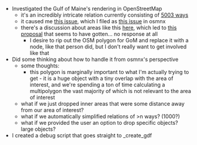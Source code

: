 - Investigated the Gulf of Maine's rendering in OpenStreetMap
  - it's an incredibly intricate relation currently consisting of [5003 ways](https://www.openstreetmap.org/relation/13663366)
  - it caused me [this issue](https://github.com/chrieke/prettymapp/issues/26), which I filed as [this issue](https://github.com/gboeing/osmnx/issues/1050) in osmnx
  - there's a discussion about areas like this [here](https://community.openstreetmap.org/t/gulf-of-mexico-object-rendering-of-large-seas/7466/62), which led to [this proposal](https://wiki.openstreetmap.org/wiki/Proposal:High_seas) that seems to have gotten... no response at all
    - I desire to rip out the OSM polygon for GoM and replace it with a node, like that person did, but I don't really want to get involved like that
- Did some thinking about how to handle it from osmnx's perspective
  - some thoughts:
    - this polygon is marginally important to what I'm actually trying to get - it is a huge object with a tiny overlap with the area of interest, and we're spending a ton of time calculating a multipolygon the vast majority of which is not relevant to the area of interest
  - what if we just dropped inner areas that were some distance away from our area of interest?
  - what if we automatically simplified relations of >n ways? (1000?)
  - what if we provided the user an option to drop specific objects? large objects?
- I created a debug script that goes straight to \_create_gdf
